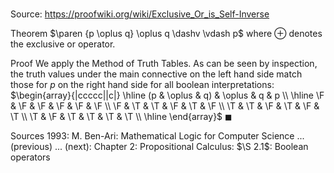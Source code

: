 # 

Source: https://proofwiki.org/wiki/Exclusive_Or_is_Self-Inverse

Theorem
$\paren {p \oplus q} \oplus q \dashv \vdash p$
where $\oplus$ denotes the exclusive or operator.


Proof
We apply the Method of Truth Tables.
As can be seen by inspection, the truth values under the main connective on the left hand side match those for $p$ on the right hand side for all boolean interpretations:
$\begin{array}{|ccccc||c|} \hline
(p & \oplus & q) & \oplus & q & p \\
\hline
\F & \F & \F & \F & \F & \F \\
\F & \T & \T & \F & \T & \F \\
\T & \T & \F & \T & \F & \T \\
\T & \F & \T & \T & \T & \T \\
\hline
\end{array}$
$\blacksquare$


Sources
1993: M. Ben-Ari: Mathematical Logic for Computer Science ... (previous) ... (next): Chapter $2$: Propositional Calculus: $\S 2.1$: Boolean operators




